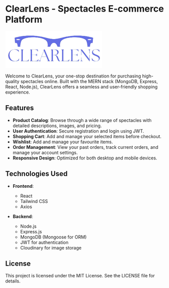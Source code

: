 # ClearLens - Spectacles E-commerce Platform

![ClearLens Logo](frontend/public/logo.png)

Welcome to ClearLens, your one-stop destination for purchasing high-quality spectacles online. Built with the MERN stack (MongoDB, Express, React, Node.js), ClearLens offers a seamless and user-friendly shopping experience.

## Features

- **Product Catalog**: Browse through a wide range of spectacles with detailed descriptions, images, and pricing.
- **User Authentication**: Secure registration and login using JWT.
- **Shopping Cart**: Add and manage your selected items before checkout.
- **Wishlist**: Add and manage your favourite items.
- **Order Management**: View your past orders, track current orders, and manage your account settings.
- **Responsive Design**: Optimized for both desktop and mobile devices.

## Technologies Used

- **Frontend**:
    - React
    - Tailwind CSS
    - Axios

- **Backend**:
    - Node.js
    - Express.js
    - MongoDB (Mongoose for ORM)
    - JWT for authentication
    - Cloudinary for image storage

## License

This project is licensed under the MIT License. See the LICENSE file for details.


